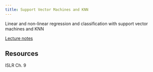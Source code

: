 ```yaml
---
title: Support Vector Machines and KNN
---
```


Linear and non-linear regression and classification with support vector machines and KNN

[Lecture notes](SVM/)

## Resources

ISLR Ch. 9


